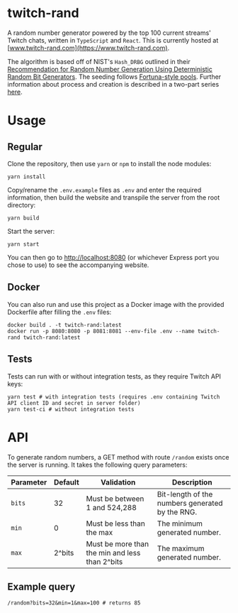 # twitch-rand

A random number generator powered by the top 100 current streams' Twitch chats, written in `TypeScript` and `React`. This is currently hosted at [www.twitch-rand.com](https://www.twitch-rand.com).

The algorithm is based off of NIST's `Hash_DRBG` outlined in their [Recommendation for Random Number Generation Using Deterministic Random Bit Generators](https://nvlpubs.nist.gov/nistpubs/SpecialPublications/NIST.SP.800-90Ar1.pdf). The seeding follows [Fortuna-style pools](<https://en.wikipedia.org/wiki/Fortuna_(PRNG)#Seeding>). Further information about process and creation is described in a two-part series [here](https://www.zaljubouri.com/twitch-chat-rng-part-1).

# Usage

## Regular

Clone the repository, then use `yarn` or `npm` to install the node modules:

```
yarn install
```

Copy/rename the `.env.example` files as `.env` and enter the required information, then build the website and transpile the server from the root directory:

```
yarn build
```

Start the server:

```
yarn start
```

You can then go to [http://localhost:8080](http://localhost:8080) (or whichever Express port you chose to use) to see the accompanying website.

## Docker

You can also run and use this project as a Docker image with the provided Dockerfile after filling the `.env` files:

```
docker build . -t twitch-rand:latest
docker run -p 8080:8080 -p 8081:8081 --env-file .env --name twitch-rand twitch-rand:latest
```

## Tests

Tests can run with or without integration tests, as they require Twitch API keys:

```
yarn test # with integration tests (requires .env containing Twitch API client ID and secret in server folder)
yarn test-ci # without integration tests
```

# API

To generate random numbers, a GET method with route `/random` exists once the server is running. It takes the following query parameters:

| Parameter | Default | Validation                                     | Description                                     |
| --------- | ------- | ---------------------------------------------- | ----------------------------------------------- |
| `bits`    | 32      | Must be between 1 and 524,288                  | Bit-length of the numbers generated by the RNG. |
| `min`     | 0       | Must be less than the max                      | The minimum generated number.                   |
| `max`     | 2^bits  | Must be more than the min and less than 2^bits | The maximum generated number.                   |

## Example query

```
/random?bits=32&min=1&max=100 # returns 85
```
